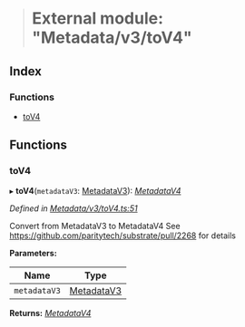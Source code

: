> # External module: "Metadata/v3/toV4"

## Index

### Functions

* [toV4](_metadata_v3_tov4_.md#tov4)

## Functions

###  toV4

▸ **toV4**(`metadataV3`: [MetadataV3](../classes/_metadata_v3_metadata_.metadatav3.md)): *[MetadataV4](../classes/_metadata_v4_metadata_.metadatav4.md)*

*Defined in [Metadata/v3/toV4.ts:51](https://github.com/polkadot-js/api/blob/92044d4/packages/types/src/Metadata/v3/toV4.ts#L51)*

Convert from MetadataV3 to MetadataV4
See https://github.com/paritytech/substrate/pull/2268 for details

**Parameters:**

Name | Type |
------ | ------ |
`metadataV3` | [MetadataV3](../classes/_metadata_v3_metadata_.metadatav3.md) |

**Returns:** *[MetadataV4](../classes/_metadata_v4_metadata_.metadatav4.md)*
